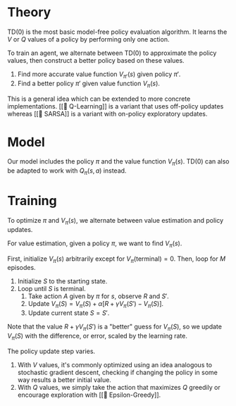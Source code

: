 

# Theory
TD(0) is the most basic model-free policy evaluation algorithm. It learns the $V$ or $Q$ values of a policy by performing only one action.

To train an agent, we alternate between TD(0) to approximate the policy values, then construct a better policy based on these values.
1. Find more accurate value function $V_{\pi'}(s)$ given policy $\pi'$.
2. Find a better policy $\pi'$ given value function $V_{\pi}(s)$.

This is a general idea which can be extended to more concrete implementations. [[🔭 Q-Learning]] is a variant that uses off-policy updates whereas [[🧭 SARSA]] is a variant with on-policy exploratory updates.

# Model
Our model includes the policy $\pi$ and the value function $V_{\pi}(s)$. TD(0) can also be adapted to work with $Q_\pi(s, a)$ instead.

# Training
To optimize $\pi$ and $V_{\pi}(s)$, we alternate between value estimation and policy updates.

For value estimation, given a policy $\pi$, we want to find $V_{\pi}(s)$.

First, initialize $V_{\pi}(s)$ arbitrarily except for $V_{\pi}(\text{terminal}) = 0$. Then, loop for $M$ episodes.
1. Initialize $S$ to the starting state.
2. Loop until $S$ is terminal.
	1. Take action $A$ given by $\pi$ for $s$, observe $R$ and $S'$.
	2. Update $V_{\pi}(S) = V_{\pi}(S) + \alpha[R + \gamma V_{\pi}(S') - V_{\pi}(S)]$.
	3. Update current state $S = S'$.

Note that the value $R + \gamma V_{\pi}(S')$ is a "better" guess for $V_{\pi}(S)$, so we update $V_{\pi}(S)$ with the difference, or error, scaled by the learning rate.

The policy update step varies.
1. With $V$ values, it's commonly optimized using an idea analogous to stochastic gradient descent, checking if changing the policy in some way results a better initial value.
2. With $Q$ values, we simply take the action that maximizes $Q$ greedily or encourage exploration with [[🧧 Epsilon-Greedy]].


